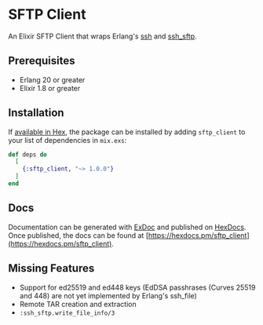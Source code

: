 # SFTP Client

An Elixir SFTP Client that wraps Erlang's
[ssh](http://erlang.org/doc/man/ssh.html) and
[ssh_sftp](http://erlang.org/doc/man/ssh_sftp.html).

## Prerequisites

* Erlang 20 or greater
* Elixir 1.8 or greater

## Installation

If [available in Hex](https://hex.pm/docs/publish), the package can be installed
by adding `sftp_client` to your list of dependencies in `mix.exs`:

```elixir
def deps do
  [
    {:sftp_client, "~> 1.0.0"}
  ]
end
```

## Docs

Documentation can be generated with [ExDoc](https://github.com/elixir-lang/ex_doc)
and published on [HexDocs](https://hexdocs.pm). Once published, the docs can
be found at [https://hexdocs.pm/sftp_client](https://hexdocs.pm/sftp_client).

## Missing Features

* Support for ed25519 and ed448 keys (EdDSA passhrases (Curves 25519 and 448)
  are not yet implemented by Erlang's ssh_file)
* Remote TAR creation and extraction
* `:ssh_sftp.write_file_info/3`
